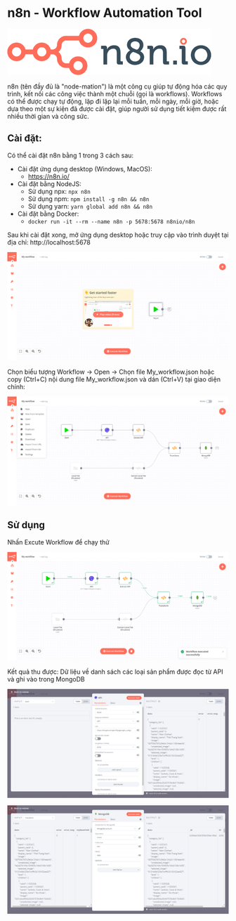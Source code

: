 # n8n - Workflow Automation Tool

![Logo n8n](./images/n8n-logo.png)

n8n (tên đầy đủ là "node-mation") là một công cụ giúp tự động hóa các quy trình, kết nối các công việc thành một chuỗi (gọi là workflows). Workflows có thể được chạy tự động, lặp đi lặp lại mỗi tuần, mỗi ngày, mỗi giờ, hoặc dựa theo một sự kiện đã được cài đặt, giúp người sử dụng tiết kiệm được rất nhiều thời gian và công sức.

## Cài đặt:

Có thể cài đặt n8n bằng 1 trong 3 cách sau:

- Cài đặt ứng dụng desktop (Windows, MacOS):
  - https://n8n.io/
    <br />
- Cài đặt bằng NodeJS:
  - Sử dụng npx: `npx n8n`
  - Sử dụng npm: `npm install -g n8n && n8n`
  - Sử dụng yarn: `yarn global add n8n && n8n`
    <br />
- Cài đặt bằng Docker:
  - `docker run -it --rm --name n8n -p 5678:5678 n8nio/n8n`

Sau khi cài đặt xong, mở ứng dụng desktop hoặc truy cập vào trình duyệt tại địa chỉ: http://localhost:5678

![Giao giện bắt đầu](./images/starting-interface.png)


Chọn biểu tượng Workflow -> Open -> Chọn file My_workflow.json hoặc copy (Ctrl+C) nội dung file My_workflow.json và dán (Ctrl+V) tại giao diện chính:

![Giao diện chính](./images/main-interface.png)
## Sử dụng
Nhấn Excute Workflow để chạy thử

![Khởi chạy workflow](./images/excute-workflow.png)

Kết quả thu được: Dữ liệu về danh sách các loại sản phẩm được đọc từ API và ghi vào trong MongoDB

![Khởi chạy workflow](./images/result-call-api.png)

![Khởi chạy workflow](./images/result-write-mongodb.png)
